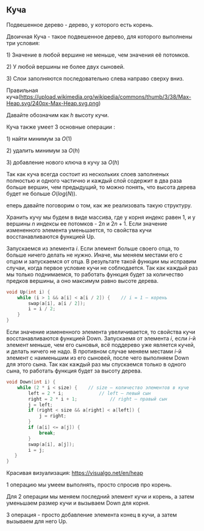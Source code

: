 ## Куча

Подвешенное дерево - дерево, у которого есть корень.

Двоичная Куча - такое подвешенное дерево, для которого выполнены три
условия:

1\) Значение в любой вершине не меньше, чем значения её потомков.

2\) У любой вершины не более двух сыновей.

3\) Слои заполняются последовательно слева направо сверху вниз.

Правильная
куча(https://upload.wikimedia.org/wikipedia/commons/thumb/3/38/Max-Heap.svg/240px-Max-Heap.svg.png)

Давайте обозначим как $h$ высоту кучи.

Куча также умеет 3 основные операции :

1\) найти минимум за $O(1)$

2\) удалить минимум за $O(h)$

3\) добавление нового ключа в кучу за $O(h)$

Так как куча всегда состоит из нескольких слоев заполненых полностью и
одного частично и каждый слой содержит в два раза больше вершин, чем
предыдущий, то можно понять, что высота дерева будет не больше
$O(log(N))$.

еперь давайте поговорим о том, как же реализовать такую структуру.

Хранить кучу мы будем в виде массива, где у корня индекс равен $1$, и у
вершины $n$ индексы ее потомков - $2n$ и $2n + 1$. Если значение
измененного элемента уменьшается, то свойства кучи
восстанавливаются функцией Up.

Запускаемся из элемента $i$. Если элемент больше своего отца, то больше
ничего делать не нужно. Иначе, мы меняем местами его с отцом и
запускаемся от отца. В результате такой функции мы исправим
случаи, когда первое условие кучи не соблюдается. Так как каждый раз
мы только поднимаемся, то работать функция будет за количество предков
вершины, а оно максимум равно высоте дерева.

``` C++
void Up(int i) {
    while (i > 1 && a[i] < a[i / 2]) {    // i = 1 — корень
        swap(a[i], a[i / 2]);
        i = i / 2;
    }
}
```

Если значение измененного элемента увеличивается, то свойства кучи
восстанавливаются функцией Down. Запускаемя от элемента $i$, если
$i$-й элемент меньше, чем его сыновья, всё поддерево уже является кучей,
и делать ничего не надо. В противном случае меняем местами $i$-й элемент
с наименьшим из его сыновей, после чего выполняем Down для этого сына.
Так как каждый раз мы спускаемся только в одного сына, то работать
функция будет за высоту дерева.

``` C++
void Down(int i) {
    while (2 * i < size) {    // size — количество элементов в куче
        left = 2 * i;             // left — левый сын
        right = 2 * i + 1;            // right — правый сын
        j = left;
        if (right < size && a[right] < a[left]) {
            j = right;
        }
        if (a[i] <= a[j]) {
            break;
        }
        swap(a[i], a[j]);
        i = j;
   }
}
```

Красивая визуализация: <https://visualgo.net/en/heap>

1 операцию мы умеем выполнять, просто спросив про корень.

Для 2 операции мы меняем последний элемент кучи и корень, а затем
уменьшаем размер кучи и вызываем Down для корня.

3 операция - просто добавление элемента конец в кучи, а затем вызываем
для него Up.